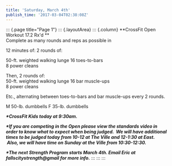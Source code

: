 ```yaml
---
title: 'Saturday, March 4th'
publish_time: '2017-03-04T02:38:08Z'
---
```


::: {.page title="Page 1"}
::: {.layoutArea}
::: {.column}
**CrossFit Open Workout 17.2 Rx'd **\
Complete as many rounds and reps as possible in

12 minutes of: 2 rounds of:

50-ft. weighted walking lunge 16 toes-to-bars\
8 power cleans

Then, 2 rounds of:\
50-ft. weighted walking lunge 16 bar muscle-ups\
8 power cleans

Etc., alternating between toes-to-bars and bar muscle-ups every 2
rounds.

M 50-lb. dumbbells F 35-lb. dumbbells

***\*CrossFit Kids today at 9:30am.***

***\*If you are competing in the Open please view the standards video in
order to know what to expect when being judged.  We will have additional
times to be judged today from 10-12 at The Ville and 12-1:30 at East.
 Also, we will have time on Sunday at the Ville from 10:30-12:30.***

***\*The next Strength Program starts March 4th. Email Eric at
fallscitystrength\@gmail for more info.***
:::
:::
:::
